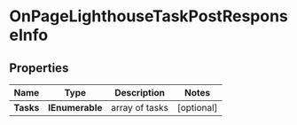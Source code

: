# OnPageLighthouseTaskPostResponseInfo


## Properties

| Name | Type | Description | Notes |
|------------ | ------------- | ------------- | -------------|
**Tasks** | **IEnumerable<OnPageLighthouseTaskPostTaskInfo>** | array of tasks |[optional]|